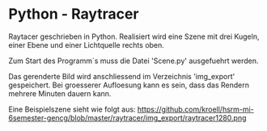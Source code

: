 Python - Raytracer
================= 

Raytacer geschrieben in Python. Realisiert wird eine Szene mit drei Kugeln, einer Ebene und einer Lichtquelle rechts oben.

Zum Start des Programm´s muss die Datei 'Scene.py' ausgefuehrt werden.


Das gerenderte Bild wird anschliessend im Verzeichnis 'img_export' gespeichert. Bei groesserer Aufloesung kann es sein, dass das Rendern mehrere Minuten dauern kann.



Eine Beispielszene sieht wie folgt aus:
https://github.com/kroell/hsrm-mi-6semester-gencg/blob/master/raytracer/img_export/raytracer1280.png